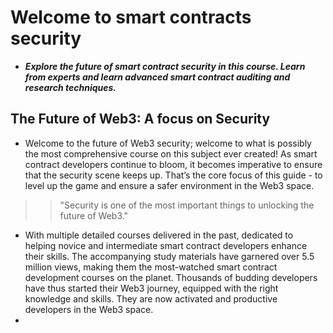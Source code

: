 # Welcome to smart contracts security
- ***Explore the future of smart contract security in this course. Learn from experts and learn advanced smart contract auditing and research techniques.***

## The Future of Web3: A focus on Security
- Welcome to the future of Web3 security; welcome to what is possibly the most comprehensive course on this subject ever created! As smart contract developers continue to bloom, it becomes imperative to ensure that the security scene keeps up. That’s the core focus of this guide - to level up the game and ensure a safer environment in the Web3 space.

>> "Security is one of the most important things to unlocking the future of Web3."

- With multiple detailed courses delivered in the past, dedicated to helping novice and intermediate smart contract developers enhance their skills. The accompanying study materials have garnered over 5.5 million views, making them the most-watched smart contract development courses on the planet. Thousands of budding developers have thus started their Web3 journey, equipped with the right knowledge and skills. They are now activated and productive developers in the Web3 space.
- 